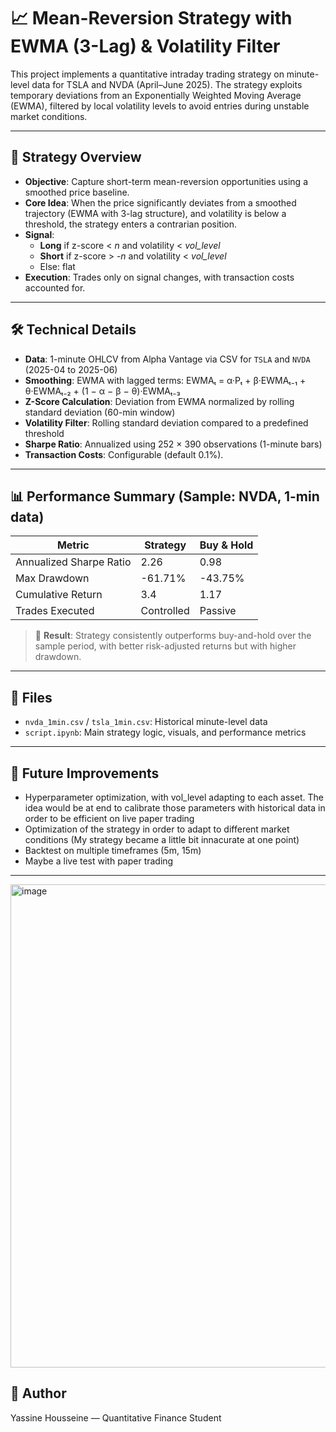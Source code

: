 # 📈 Mean-Reversion Strategy with EWMA (3-Lag) & Volatility Filter

This project implements a quantitative intraday trading strategy on minute-level data for TSLA and NVDA (April–June 2025). The strategy exploits temporary deviations from an Exponentially Weighted Moving Average (EWMA), filtered by local volatility levels to avoid entries during unstable market conditions.

---

## 🧠 Strategy Overview

- **Objective**: Capture short-term mean-reversion opportunities using a smoothed price baseline.
- **Core Idea**: When the price significantly deviates from a smoothed trajectory (EWMA with 3-lag structure), and volatility is below a threshold, the strategy enters a contrarian position.
- **Signal**:
  - **Long** if z-score < *n* and volatility < *vol_level*
  - **Short** if z-score > -*n* and volatility < *vol_level*
  - Else: flat
- **Execution**: Trades only on signal changes, with transaction costs accounted for.

---

## 🛠️ Technical Details

- **Data**: 1-minute OHLCV from Alpha Vantage via CSV for `TSLA` and `NVDA` (2025-04 to 2025-06)
- **Smoothing**: EWMA with lagged terms: EWMAₜ = α·Pₜ + β·EWMAₜ₋₁ + θ·EWMAₜ₋₂ + (1 − α − β − θ)·EWMAₜ₋₃
- **Z-Score Calculation**: Deviation from EWMA normalized by rolling standard deviation (60-min window)
- **Volatility Filter**: Rolling standard deviation compared to a predefined threshold
- **Sharpe Ratio**: Annualized using 252 × 390 observations (1-minute bars)
- **Transaction Costs**: Configurable (default 0.1%).

---

## 📊 Performance Summary (Sample: NVDA, 1-min data)

| Metric                    | Strategy   | Buy & Hold|
|---------------------------|------------|-----------|
| Annualized Sharpe Ratio   | 2.26       | 0.98      |
| Max Drawdown              | -61.71%    | -43.75%   |
| Cumulative Return         | 3.4        | 1.17      |
| Trades Executed           | Controlled | Passive   |

> 🏁 **Result**: Strategy consistently outperforms buy-and-hold over the sample period, with better risk-adjusted returns but with higher drawdown.

---

## 📁 Files

- `nvda_1min.csv` / `tsla_1min.csv`: Historical minute-level data
- `script.ipynb`: Main strategy logic, visuals, and performance metrics

---

## 📌 Future Improvements

- Hyperparameter optimization, with vol_level adapting to each asset. The idea would be at end to calibrate those parameters with historical data in order to be efficient on live paper trading
- Optimization of the strategy in order to adapt to different market conditions (My strategy became a little bit innacurate at one point)
- Backtest on multiple timeframes (5m, 15m)
- Maybe a live test with paper trading
---

<img width="1918" height="773" alt="image" src="https://github.com/user-attachments/assets/46b118d1-e221-4718-9c27-4bc3970cc990" />

## 🧠 Author

Yassine Housseine — Quantitative Finance Student
